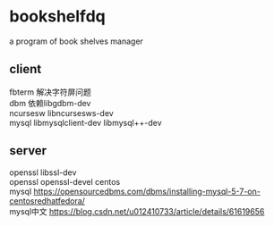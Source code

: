# bookshelfdq
a program of book shelves manager

## client
  fbterm 解决字符屏问题<br>
  dbm 依赖libgdbm-dev<br>
  ncursesw libncursesws-dev<br>
  mysql libmysqlclient-dev libmysql++-dev<br>
  
## server
  openssl libssl-dev<br>
  openssl openssl-devel centos<br>
  mysql https://opensourcedbms.com/dbms/installing-mysql-5-7-on-centosredhatfedora/ <br>
  mysql中文 https://blog.csdn.net/u012410733/article/details/61619656<br>
